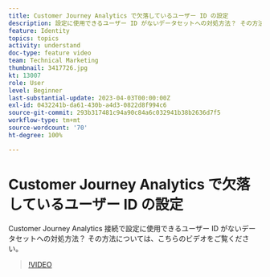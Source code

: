 ```yaml
---
title: Customer Journey Analytics で欠落しているユーザー ID の設定
description: 設定に使用できるユーザー ID がないデータセットへの対処方法？ その方法については、こちらのビデオをご覧ください。
feature: Identity
topics: topics
activity: understand
doc-type: feature video
team: Technical Marketing
thumbnail: 3417726.jpg
kt: 13007
role: User
level: Beginner
last-substantial-update: 2023-04-03T00:00:00Z
exl-id: 0432241b-da61-430b-a4d3-0822d8f994c6
source-git-commit: 293b317481c94a90c84a6c032941b38b2636d7f5
workflow-type: tm+mt
source-wordcount: '70'
ht-degree: 100%

---
```


# Customer Journey Analytics で欠落しているユーザー ID の設定

Customer Journey Analytics 接続で設定に使用できるユーザー ID がないデータセットへの対処方法？ その方法については、こちらのビデオをご覧ください。

>[!VIDEO](https://video.tv.adobe.com/v/3417726/?quality=12&learn=on)
